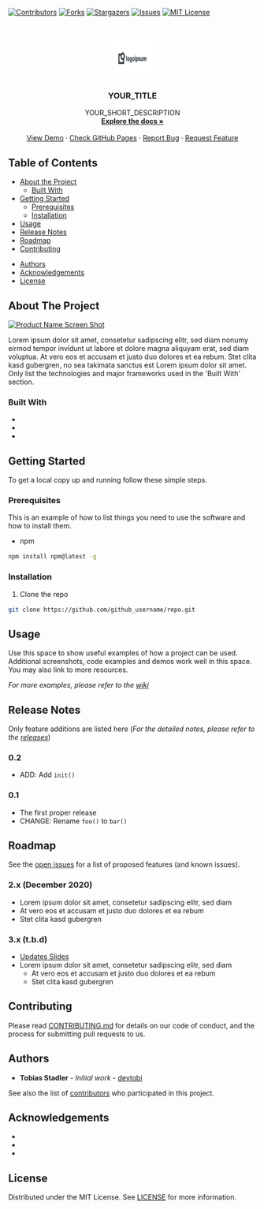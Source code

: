 <!--
*** To avoid retyping too much info. Do a search and replace for the following:
*** devtobi, %REPONAME%, twitter_handle, email
-->

<!-- PROJECT SHIELDS -->
<!--
*** I'm using markdown "reference style" links for readability.
*** Reference links are enclosed in brackets [ ] instead of parentheses ( ).
*** See the bottom of this document for the declaration of the reference variables
*** for contributors-url, forks-url, etc. This is an optional, concise syntax you may use.
*** https://www.markdownguide.org/basic-syntax/#reference-style-links
-->
[![Contributors][contributors-shield]][contributors-url]
[![Forks][forks-shield]][forks-url]
[![Stargazers][stars-shield]][stars-url]
[![Issues][issues-shield]][issues-url]
[![MIT License][license-shield]][license-url]

<!-- PROJECT LOGO -->
<br />
<p align="center">
  <a href="https://github.com/devtobi/%REPONAME%">
    <img src="docs/images/logo.svg" alt="Logo" width="80" height="80">
  </a>

  <h3 align="center">YOUR_TITLE</h3>

  <p align="center">
    YOUR_SHORT_DESCRIPTION
    <br />
    <a href="https://github.com/devtobi/%REPONAME%/wiki"><strong>Explore the docs »</strong></a>
    <br />
    <br />
    <a href="https://github.com/devtobi/%REPONAME%">View Demo</a>
    ·
    <a href="https://devtobi.github.io/%REPONAME%/">Check GitHub Pages</a>
    ·
    <a href="https://github.com/devtobi/%REPONAME%/issues">Report Bug</a>
    ·
    <a href="https://github.com/devtobi/%REPONAME%/issues">Request Feature</a>
  </p>
</p>



<!-- TABLE OF CONTENTS -->
## Table of Contents

* [About the Project](#about-the-project)
  * [Built With](#built-with)
* [Getting Started](#getting-started)
  * [Prerequisites](#prerequisites)
  * [Installation](#installation)
* [Usage](#usage)
* [Release Notes](#release-notes)
* [Roadmap](#roadmap)
* [Contributing](#contributing)
<!--* [Contact](#contact)-->
* [Authors](#authors)
* [Acknowledgements](#acknowledgements)
* [License](#license)



<!-- ABOUT THE PROJECT -->
## About The Project

[![Product Name Screen Shot][product-screenshot]](https://example.com)

Lorem ipsum dolor sit amet, consetetur sadipscing elitr, sed diam nonumy eirmod tempor invidunt ut labore et dolore magna aliquyam erat, sed diam voluptua. At vero eos et accusam et justo duo dolores et ea rebum. Stet clita kasd gubergren, no sea takimata sanctus est Lorem ipsum dolor sit amet.
<br>
Only list the technologies and major frameworks used in the 'Built With' section.

### Built With

* []()
* []()
* []()



<!-- GETTING STARTED -->
## Getting Started

To get a local copy up and running follow these simple steps.



### Prerequisites

This is an example of how to list things you need to use the software and how to install them.
* npm
```sh
npm install npm@latest -g
```



### Installation
 
1. Clone the repo
```sh
git clone https://github.com/github_username/repo.git
```



<!-- USAGE EXAMPLES -->
## Usage

Use this space to show useful examples of how a project can be used. Additional screenshots, code examples and demos work well in this space. You may also link to more resources.

_For more examples, please refer to the [wiki](https://github.com/devtobi/%REPONAME%/wiki)_



<!-- RELEASE NOTES -->
## Release Notes

Only feature additions are listed here (_For the detailed notes, please refer to the [releases](https://github.com/devtobi/%REPONAME%/releases)_)

### 0.2
* ADD: Add `init()`
### 0.1
* The first proper release
* CHANGE: Rename `foo()` to `bar()`
    


<!-- ROADMAP -->
## Roadmap

See the [open issues](https://github.com/devtobi/%REPONAME%/issues) for a list of proposed features (and known issues).

### 2.x (December 2020)

- Lorem ipsum dolor sit amet, consetetur sadipscing elitr, sed diam
- At vero eos et accusam et justo duo dolores et ea rebum
- Stet clita kasd gubergren

### 3.x (t.b.d)

- [Updates Slides](https://www.example.com)
- Lorem ipsum dolor sit amet, consetetur sadipscing elitr, sed diam
  - At vero eos et accusam et justo duo dolores et ea rebum
  - Stet clita kasd gubergren



<!-- CONTRIBUTING -->
## Contributing

Please read [CONTRIBUTING.md][contributing-url] for details on our code of conduct, and the process for submitting pull requests to us.



<!-- CONTACT -->
<!-- ## Contact -->

<!-- Tobias Stadler - [@devtobi](https://twitter.com/devtobi) -->

<!-- Project Link: [https://github.com/devtobi/%REPONAME%](https://github.com/devtobi/%REPONAME%) -->



<!-- AUTHORS -->
## Authors

* **Tobias Stadler** - *Initial work* - [devtobi](https://github.com/devtobi)

See also the list of [contributors][contributors-url] who participated in this project.



<!-- ACKNOWLEDGEMENTS -->
## Acknowledgements

* []()
* []()
* []()



<!-- LICENSE -->
## License

Distributed under the MIT License. See [LICENSE][license-url] for more information.



<!-- MARKDOWN LINKS & IMAGES -->
<!-- https://www.markdownguide.org/basic-syntax/#reference-style-links -->
[contributors-shield]: https://img.shields.io/github/contributors/devtobi/%REPONAME%.svg?style=flat-square
[contributors-url]: https://github.com/devtobi/%REPONAME%/graphs/contributors
[contributing-url]: https://github.com/devtobi/%REPONAME%/blob/master/CONTRIBUTING.md

[forks-shield]: https://img.shields.io/github/forks/devtobi/%REPONAME%.svg?style=flat-square
[forks-url]: https://github.com/devtobi/%REPONAME%/network/members

[stars-shield]: https://img.shields.io/github/stars/devtobi/%REPONAME%.svg?style=flat-square
[stars-url]: https://github.com/devtobi/%REPONAME%/stargazers

[issues-shield]: https://img.shields.io/github/issues/devtobi/%REPONAME%.svg?style=flat-square
[issues-url]: https://github.com/devtobi/%REPONAME%/issues

[license-shield]: https://img.shields.io/github/license/devtobi/%REPONAME%.svg?style=flat-square
[license-url]: https://github.com/devtobi/%REPONAME%/blob/master/LICENSE

<!-- PRODUCT IMAGES -->
[product-screenshot]: docs/images/screenshot.png
